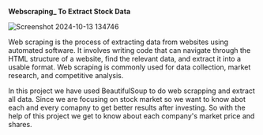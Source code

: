 **Webscraping_ To Extract Stock Data**

![Screenshot 2024-10-13 134746](https://github.com/user-attachments/assets/9f53984b-853c-4dca-b007-7e6a26e8b5eb)

Web scraping is the process of extracting data from websites using automated software. It involves writing code that can navigate through the HTML structure of a website, find the relevant data, and extract it into a usable format. Web scraping is commonly used for data collection, market research, and competitive analysis.

In this project we have used BeautifulSoup to do web scrapping and extract all data. Since we are focusing on stock market so we want to know abot each and every comapny to get better results after investing. So with the help of this project we get to know about each company's market price and shares. 


